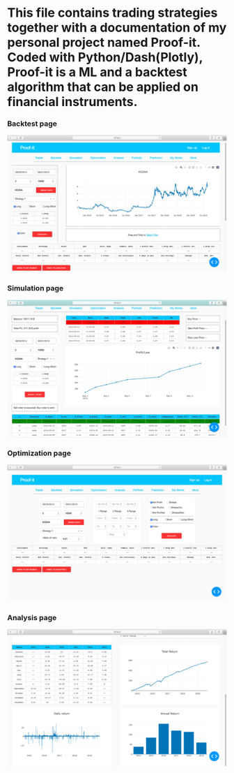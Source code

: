 # This file contains trading strategies together with a documentation of my personal project named Proof-it. Coded with Python/Dash(Plotly), Proof-it is a ML and a backtest algorithm that can be applied on financial instruments.

### Backtest page
<img src="screenshoots/backtest-page.png">

### Simulation page
<img src="screenshoots/simulation-page.png">

### Optimization page
<img src="screenshoots/optimization-page.png">

### Analysis page
<img src="screenshoots/anaysis-page.png">

